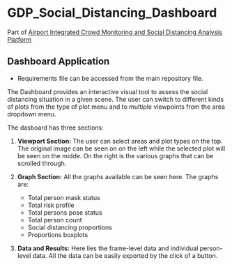 # GDP_Social_Distancing_Dashboard
Part of [Airport Integrated Crowd Monitoring and Social Distancing Analysis Platform](https://github.com/biantongfei/GDP_group5)


## Dashboard Application
  * Requirements file can be accessed from the main repository file.


The Dashboard provides an interactive visual tool to assess the social distancing situation in a given scene. The user can switch to different kinds of plots from the type of plot menu and to multiple viewpoints from the area dropdown menu.


The dasboard has three sections:

1. **Viewport Section:** The user can select areas and plot types on the top. The original image can be seen on on the left while the selected plot will be seen on the midde. On the right is the various graphs that can be scrolled through.

2. **Graph Section:** All the graphs available can be seen here. The graphs are:

    * Total person mask status
    * Total risk profile
    * Total persons pose status
    * Total person count
    * Social distancing proportions
    * Proportions boxplots

3. **Data and Results:** Here lies the frame-level data and individual person-level data. All the data can be easily exported by the click of a button.
